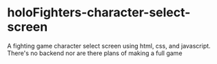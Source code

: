 # holoFighters-character-select-screen
A fighting game character select screen using html, css, and javascript. There's no backend nor are there plans of making a full game
